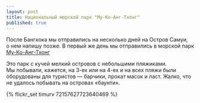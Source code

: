 ```yaml
---
layout: post
title: Национальный морской парк "Му-Ко-Анг-Тхонг"
published: true
---
```


После Бангкока мы отправились на несколько дней на Остров Самуи, о нем напишу позже.
В первый же день мы отправились в морской парк [Му-Ко-Анг-Тхонг](http://ru.wikipedia.org/wiki/%D0%9C%D1%83-%D0%9A%D0%BE-%D0%90%D0%BD%D0%B3-%D0%A2%D1%85%D0%BE%D0%BD%D0%B3)

Это парк с кучей мелкий островов с небольшими пляжиками. Мы побывали, кажется, на <nobr>3-ех</nobr> или на <nobr>4-ех</nobr> и на всех пляжи были оборудованы для туристов — барчики, прокат масок и ласт. Жалко, что не удалось побывать на островах «баунти».

{% flickr_set timurv 72157627723640469 %}
